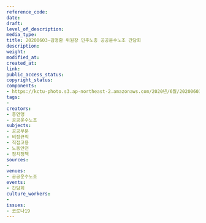 ```yaml
---
reference_code: 
date: 
draft: 
level_of_description: 
media_type: 
title: 20200603-김명환 위원장 민주노총 공공운수노조 간담회
description: 
weight: 
modified_at: 
created_at: 
link: 
public_access_status: 
copyright_status: 
components:
- https://kctu-photo.s3.ap-northeast-2.amazonaws.com/2020년/6월/20200603-민주노총+공공운수노조+간담회/_5D_0326.jpg
tags:
- 
creators:
- 총연맹
- 공공운수노조
subjects:
- 공공부문
- 비정규직
- 직접고용
- 노동안전
- 정치정책
sources:
- 
venues:
- 공공운수노조
events:
- 간담회
culture_workers:
- 
issues:
- 코로나19
---
```

